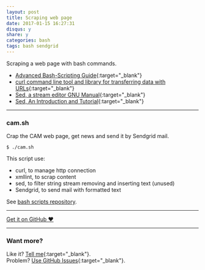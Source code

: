 ```yaml
---
layout: post
title: Scraping web page
date: 2017-01-15 16:27:31
disqus: y
share: y
categories: bash
tags: bash sendgrid
---
```


Scraping a web page with bash commands.

- [Advanced Bash-Scripting Guide](http://www.tldp.org/LDP/abs/html/abs-guide.html){:target="_blank"}
- [curl command line tool and library for transferring data with URLs](https://curl.haxx.se){:target="_blank"}
- [Sed, a stream editor GNU Manual](https://www.gnu.org/software/sed/manual/sed.html){:target="_blank"}
- [Sed, An Introduction and Tutorial](http://www-rohan.sdsu.edu/doc/sed.html){:target="_blank"}

---

### cam.sh
Crap the CAM web page, get news and send it by Sendgrid mail.

```
$ ./cam.sh
```

This script use:

- curl, to manage http connection
- xmllint, to scrap content
- sed, to filter string stream removing and inserting text (unused)
- Sendgrid, to send mail with formatted text

See [bash scripts repository](https://github.com/mariope/bash).

---

<a href="https://github.com/mariope/apuntes" target="_blank" class="big-button gray">Get it on GitHub &hearts;</a>

---

### Want more?

Like it? [Tell me](http://twitter.com/mariodevelop){:target="_blank"}.<br/>
Problem? [Use GitHub Issues](https://github.com/mariope/apuntes/issues){:target="_blank"}.
